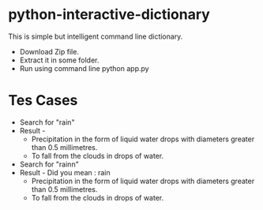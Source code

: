 # python-interactive-dictionary
This is simple but intelligent command line dictionary.

* Download Zip file.
* Extract it in some folder.
* Run using command line python app.py

# Tes Cases
* Search for "rain"
* Result -
     * Precipitation in the form of liquid water drops with diameters greater than 0.5 millimetres.
     * To fall from the clouds in drops of water.
* Search for "rainn"
* Result - Did you mean : rain
     * Precipitation in the form of liquid water drops with diameters greater than 0.5 millimetres.
     * To fall from the clouds in drops of water.



